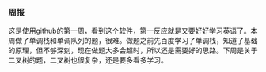### 周报
这是使用github的第一周，看到这个软件，第一反应就是又要好好学习英语了。本周做了单调栈和单调队列的题，很难。做题之前先百度学习了单调栈，知道了基础的原理，但不够深刻，现在做题大多会超时，所以还是需要好的思路。下周是关于二叉树的题，二叉树也很复杂，还是要多看多学习。

